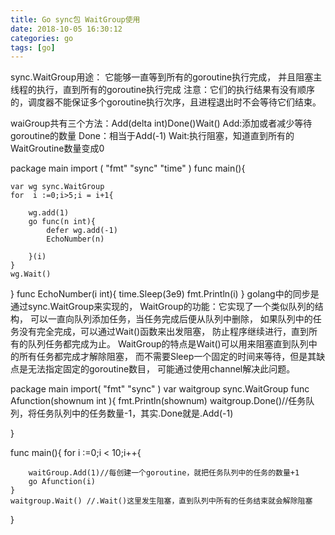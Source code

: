 ```yaml
---
title: Go sync包 WaitGroup使用
date: 2018-10-05 16:30:12
categories: go
tags: [go]
---
```


sync.WaitGroup用途：
它能够一直等到所有的goroutine执行完成，
并且阻塞主线程的执行，直到所有的goroutine执行完成
注意：它们的执行结果有没有顺序的，调度器不能保证多个goroutine执行次序，且进程退出时不会等待它们结束。

waiGroup共有三个方法：Add(delta int)Done()Wait()
Add:添加或者减少等待goroutine的数量
Done：相当于Add(-1)
Wait:执行阻塞，知道直到所有的WaitGroutine数量变成0


package main 
import (
	"fmt"
	"sync"
	"time"
)
func main(){

	var wg sync.WaitGroup
	for  i :=0;i>5;i = i+1{
	
		wg.add(1)
		go func(n int){
			defer wg.add(-1)
			EchoNumber(n)
				
		}(i)
	}
	wg.Wait()
}
func EchoNumber(i int){
	time.Sleep(3e9)
	fmt.Println(i)
}
golang中的同步是通过sync.WaitGroup来实现的，
WaitGroup的功能：它实现了一个类似队列的结构，
可以一直向队列添加任务，当任务完成后便从队列中删除，
如果队列中的任务没有完全完成，可以通过Wait()函数来出发阻塞，
防止程序继续进行，直到所有的队列任务都完成为止。
WaitGroup的特点是Wait()可以用来阻塞直到队列中的所有任务都完成才解除阻塞，
而不需要Sleep一个固定的时间来等待，但是其缺点是无法指定固定的goroutine数目，
可能通过使用channel解决此问题。



package main
import(
	"fmt"
	"sync"
)
var waitgroup sync.WaitGroup
func Afunction(shownum int ){
	fmt.Println(shownum)
	waitgroup.Done()//任务队列，将任务队列中的任务数量-1，其实.Done就是.Add(-1)

}

func main(){
	for i :=0;i < 10;i++{
	
		waitGroup.Add(1)//每创建一个goroutine，就把任务队列中的任务的数量+1
		go Afunction(i)
	}
	waitgroup.Wait() //.Wait()这里发生阻塞，直到队列中所有的任务结束就会解除阻塞
}